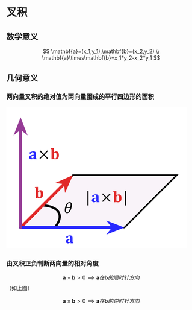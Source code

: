 # 叉积

## 数学意义 

$$
\mathbf{a}=(x_1,y_1),\mathbf{b}=(x_2,y_2) \\
 \mathbf{a}\times\mathbf{b}=x_1*y_2-x_2*y_1
$$

## 几何意义

### 两向量叉积的绝对值为两向量围成的平行四边形的面积

![](../.gitbook/assets/image%20%283%29.png)

### 由叉积正负判断两向量的相对角度

$$\mathbf{a}\times\mathbf{b}>0 \implies \mathbf{a}在\mathbf{b}的顺时针方向$$    （如上图）

$$\mathbf{a}\times\mathbf{b}>0 \implies \mathbf{a}在\mathbf{b}的逆时针方向$$ 

